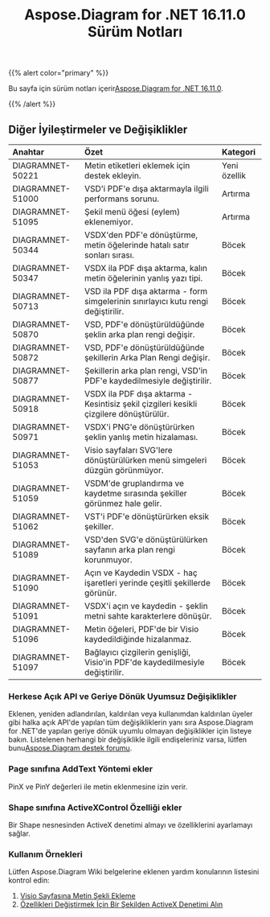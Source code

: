 ﻿---
title: Aspose.Diagram for .NET 16.11.0 Sürüm Notları
type: docs
weight: 20
url: /tr/net/aspose-diagram-for-net-16-11-0-release-notes/
---
{{% alert color="primary" %}} 

 Bu sayfa için sürüm notları içerir[Aspose.Diagram for .NET 16.11.0](https://www.nuget.org/packages/Aspose.Diagram/16.11.0).

{{% /alert %}} 
## **Diğer İyileştirmeler ve Değişiklikler**

|**Anahtar**|**Özet**|**Kategori**|
|:- |:- |:- |
|DIAGRAMNET-50221|Metin etiketleri eklemek için destek ekleyin.|Yeni özellik|
|DIAGRAMNET-51000|VSD'i PDF'e dışa aktarmayla ilgili performans sorunu.|Artırma|
|DIAGRAMNET-51095|Şekil menü öğesi (eylem) eklenemiyor.|Artırma|
|DIAGRAMNET-50344|VSDX'den PDF'e dönüştürme, metin öğelerinde hatalı satır sonları sırası.|Böcek|
|DIAGRAMNET-50347|VSDX ila PDF dışa aktarma, kalın metin öğelerinin yanlış yazı tipi.|Böcek|
|DIAGRAMNET-50713|VSD ila PDF dışa aktarma - form simgelerinin sınırlayıcı kutu rengi değiştirilir.|Böcek|
|DIAGRAMNET-50870|VSD, PDF'e dönüştürüldüğünde şeklin arka plan rengi değişir.|Böcek|
|DIAGRAMNET-50872|VSD, PDF'e dönüştürüldüğünde şekillerin Arka Plan Rengi değişir.|Böcek|
|DIAGRAMNET-50877|Şekillerin arka plan rengi, VSD'in PDF'e kaydedilmesiyle değiştirilir.|Böcek|
|DIAGRAMNET-50918|VSDX ila PDF dışa aktarma - Kesintisiz şekil çizgileri kesikli çizgilere dönüştürülür.|Böcek|
|DIAGRAMNET-50971|VSDX'i PNG'e dönüştürürken şeklin yanlış metin hizalaması.|Böcek|
|DIAGRAMNET-51053|Visio sayfaları SVG'lere dönüştürülürken menü simgeleri düzgün görünmüyor.|Böcek|
|DIAGRAMNET-51059|VSDM'de gruplandırma ve kaydetme sırasında şekiller görünmez hale gelir.|Böcek|
|DIAGRAMNET-51062|VST'i PDF'e dönüştürürken eksik şekiller.|Böcek|
|DIAGRAMNET-51089|VSD'den SVG'e dönüştürülürken sayfanın arka plan rengi korunmuyor.|Böcek|
|DIAGRAMNET-51090|Açın ve Kaydedin VSDX - haç işaretleri yerinde çeşitli şekillerde görünür.|Böcek|
|DIAGRAMNET-51091|VSDX'i açın ve kaydedin - şeklin metni sahte karakterlere dönüşür.|Böcek|
|DIAGRAMNET-51096|Metin öğeleri, PDF'de bir Visio kaydedildiğinde hizalanmaz.|Böcek|
|DIAGRAMNET-51097|Bağlayıcı çizgilerin genişliği, Visio'in PDF'de kaydedilmesiyle değiştirilir.|Böcek|
### **Herkese Açık API ve Geriye Dönük Uyumsuz Değişiklikler**
Eklenen, yeniden adlandırılan, kaldırılan veya kullanımdan kaldırılan üyeler gibi halka açık API'de yapılan tüm değişikliklerin yanı sıra Aspose.Diagram for .NET'de yapılan geriye dönük uyumlu olmayan değişiklikler için listeye bakın. Listelenen herhangi bir değişiklikle ilgili endişeleriniz varsa, lütfen bunu[Aspose.Diagram destek forumu](https://forum.aspose.com/c/diagram/17).
### **Page sınıfına AddText Yöntemi ekler**
PinX ve PinY değerleri ile metin eklenmesine izin verir.
### **Shape sınıfına ActiveXControl Özelliği ekler**
Bir Shape nesnesinden ActiveX denetimi almayı ve özelliklerini ayarlamayı sağlar.
### **Kullanım Örnekleri**
Lütfen Aspose.Diagram Wiki belgelerine eklenen yardım konularının listesini kontrol edin:

1. [Visio Sayfasına Metin Şekli Ekleme](/diagram/tr/net/working-with-text/#insert-a-text-shape-in-the-visio-page)
1. [Özellikleri Değiştirmek İçin Bir Şekilden ActiveX Denetimi Alın](/diagram/tr/net/retrieve-an-activex-control-from-a-shape-object-to-modify-properties/)
